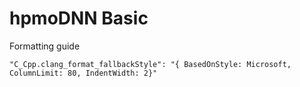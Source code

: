# hpmoDNN Basic

Formatting guide
```
"C_Cpp.clang_format_fallbackStyle": "{ BasedOnStyle: Microsoft, ColumnLimit: 80, IndentWidth: 2}"
```